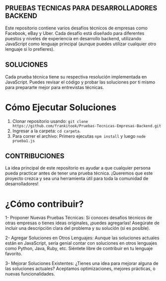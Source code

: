 ## PRUEBAS TECNICAS PARA DESARROLLADORES BACKEND

Este repositorio contiene varios desafíos técnicos de empresas como Facebook, eBay y Uber. Cada desafío está diseñado para diferentes puestos y niveles de experiencia en desarrollo backend, utilizando JavaScript como lenguaje principal (aunque puedes utilizar cualquier otro lenguaje si lo prefieres).

## SOLUCIONES

Cada prueba técnica tiene su respectiva resolución implementada en JavaScript. Puedes revisar el código y probar las soluciones por ti mismo para prepararte mejor para entrevistas técnicas.

# Cómo Ejecutar Soluciones

1.  Clonar repositorio usando: `git clone https://github.com/frankitook/Pruebas-Tecnicas-Empresas-Backend.git`
2.  Ingresar a la carpeta: `cd carpeta`.
3.  Para correr el archivo: Primero ejecutas `npm install` y luego `node prueba1.js`

## CONTRIBUCIONES

La idea principal de este repositorio es ayudar a que cualquier persona pueda practicar antes de tener una prueba técnica. ¡Queremos que este proyecto crezca y sea una herramienta útil para toda la comunidad de desarrolladores!

# ¿Cómo contribuir?

1- Proponer Nuevas Pruebas Técnicas: Si conoces desafíos técnicos de otras empresas o tienes ideas originales, ¡puedes agregarlas! Asegúrate de incluir una descripción clara del problema y su solución (si es posible).

2- Agregar Soluciones en Otros Lenguajes: Aunque las soluciones actuales están en JavaScript, sería genial contar con soluciones en otros lenguajes como Python, Java, Ruby, etc. Siéntete libre de contribuir en tu lenguaje favorito.

3- Mejorar Soluciones Existentes: ¿Tienes una idea para mejorar alguna de las soluciones actuales? Aceptamos optimizaciones, mejores prácticas, o nuevas funcionalidades.
